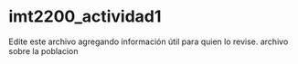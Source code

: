 # imt2200_actividad1
Edite este archivo agregando información útil para quien lo revise.
archivo sobre la poblacion 
